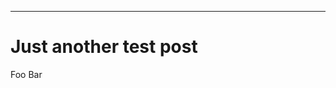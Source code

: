 
<!-- VARS
##title: Just Another Post ./title
##author: Luuc ./author
##date: 2018/02/06 ./date
./VARS -->

<hr>

# Just another test post
Foo Bar